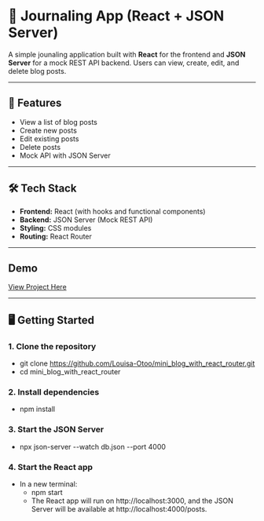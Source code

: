 # 📝 Journaling App (React + JSON Server)

A simple jounaling application built with **React** for the frontend and **JSON Server** for a mock REST API backend. Users can view, create, edit, and delete blog posts.

---

## 🚀 Features

- View a list of blog posts
- Create new posts
- Edit existing posts
- Delete posts
- Mock API with JSON Server

---

## 🛠️ Tech Stack

- **Frontend:** React (with hooks and functional components)
- **Backend:** JSON Server (Mock REST API)
- **Styling:** CSS modules
- **Routing:** React Router

---
## Demo

[View Project Here](https://mini-blog-frontend.onrender.com/)

---

## 🖥️ Getting Started

### 1. Clone the repository
  - git clone https://github.com/Louisa-Otoo/mini_blog_with_react_router.git
  - cd mini_blog_with_react_router

### 2. Install dependencies
  - npm install

### 3. Start the JSON Server
  - npx json-server --watch db.json --port 4000

### 4. Start the React app
- In a new terminal:
  - npm start
  - The React app will run on http://localhost:3000, and the JSON Server will be available at http://localhost:4000/posts.
